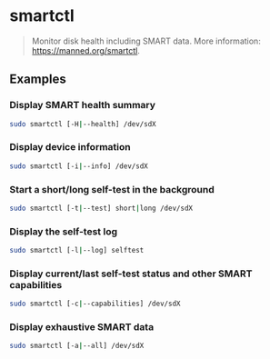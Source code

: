 # smartctl

> Monitor disk health including SMART data. More information: <https://manned.org/smartctl>.

## Examples

### Display SMART health summary

```bash
sudo smartctl [-H|--health] /dev/sdX
```

### Display device information

```bash
sudo smartctl [-i|--info] /dev/sdX
```

### Start a short/long self-test in the background

```bash
sudo smartctl [-t|--test] short|long /dev/sdX
```

### Display the self-test log

```bash
sudo smartctl [-l|--log] selftest
```

### Display current/last self-test status and other SMART capabilities

```bash
sudo smartctl [-c|--capabilities] /dev/sdX
```

### Display exhaustive SMART data

```bash
sudo smartctl [-a|--all] /dev/sdX
```
